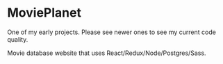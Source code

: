 # MoviePlanet
One of my early projects. Please see newer ones to see my current code quality.

Movie database website that uses React/Redux/Node/Postgres/Sass.



